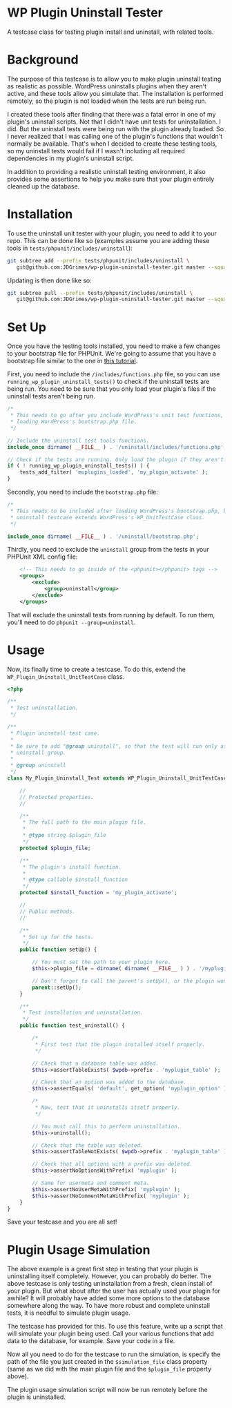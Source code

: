 WP Plugin Uninstall Tester
==========================

A testcase class for testing plugin install and uninstall, with related tools.

# Background #

The purpose of this testcase is to allow you to make plugin uninstall testing as
realistic as possible. WordPress uninstalls plugins when they aren't active, and
these tools allow you simulate that. The installation is performed remotely, so the
plugin is not loaded when the tests are run being run.

I created these tools after finding that there was a fatal error in one of my
plugin's uninstall scripts. Not that I didn't have unit tests for uninstallation. I
did. But the uninstall tests were being run with the plugin already loaded. So I
never realized that I was calling one of the plugin's functions that wouldn't
normally be available. That's when I decided to create these testing tools, so my
uninstall tests would fail if I wasn't including all required dependencies in my
plugin's uninstall script.

In addition to providing a realistic uninstall testing environment, it also provides
some assertions to help you make sure that your plugin entirely cleaned up the
database.

# Installation #

To use the uninstall unit tester with your plugin, you need to add it to your repo.
This can be done like so (examples assume you are adding these tools
in `tests/phpunit/includes/uninstall`):

```bash
git subtree add --prefix tests/phpunit/includes/uninstall \
   git@github.com:JDGrimes/wp-plugin-uninstall-tester.git master --squash
```

Updating is then done like so:

```bash
git subtree pull --prefix tests/phpunit/includes/uninstall \
   git@github.com:JDGrimes/wp-plugin-uninstall-tester.git master --squash
```

# Set Up #

Once you have the testing tools installed, you need to make a few changes to your
bootstrap file for PHPUnit. We're going to assume that you have a bootstrap file
similar to the one in
[this tutorial](http://codesymphony.co/writing-wordpress-plugin-unit-tests/).

First, you need to include the `/includes/functions.php` file, so you can
use `running_wp_plugin_uninstall_tests()` to check if the uninstall tests are being
run. You need to be sure that you only load your plugin's files if the uninstall
tests aren't being run.

```php
/*
 * This needs to go after you include WordPress's unit test functions, but before
 * loading WordPress's bootstrap.php file.
 */

// Include the uninstall test tools functions.
include_once dirname( __FILE__ ) . '/uninstall/includes/functions.php';

// Check if the tests are running. Only load the plugin if they aren't.
if ( ! running_wp_plugin_uninstall_tests() ) {
	tests_add_filter( 'muplugins_loaded', 'my_plugin_activate' );
}
```

Secondly, you need to include the `bootstrap.php` file:

```php
/*
 * This needs to be included after loading WordPress's bootstrap.php, because the
 * uninstall testcase extends WordPress's WP_UnitTestCase class.
 */

include_once dirname( __FILE__ ) . '/uninstall/bootstrap.php';
```

Thirdly, you need to exclude the `uninstall` group from the tests in your PHPUnit XML
config file:

```xml
	<!-- This needs to go inside of the <phpunit></phpunit> tags -->
	<groups>
		<exclude>
			<group>uninstall</group>
		</exclude>
	</groups>
```

That will exclude the uninstall tests from running by default. To run them, you'll
need to do `phpunit --group=uninstall`.

# Usage #

Now, its finally time to create a testcase. To do this, extend the `WP_Plugin_Uninstall_UnitTestCase`
class.

```php
<?php

/**
 * Test uninstallation.
 */

/**
 * Plugin uninstall test case.
 *
 * Be sure to add "@group uninstall", so that the test will run only as part of the
 * uninstall group.
 *
 * @group uninstall
 */
class My_Plugin_Uninstall_Test extends WP_Plugin_Uninstall_UnitTestCase {

	//
	// Protected properties.
	//

	/**
	 * The full path to the main plugin file.
	 *
	 * @type string $plugin_file
	 */
	protected $plugin_file;

	/**
	 * The plugin's install function.
	 *
	 * @type callable $install_function
	 */
	protected $install_function = 'my_plugin_activate';

	//
	// Public methods.
	//

	/**
	 * Set up for the tests.
	 */
	public function setUp() {

		// You must set the path to your plugin here.
		$this->plugin_file = dirname( dirname( __FILE__ ) ) . '/myplugin.php';

		// Don't forget to call the parent's setUp(), or the plugin won't get installed.
		parent::setUp();
	}

	/**
	 * Test installation and uninstallation.
	 */
	public function test_uninstall() {

		/*
		 * First test that the plugin installed itself properly.
		 */

		// Check that a database table was added.
		$this->assertTableExists( $wpdb->prefix . 'myplugin_table' );

		// Check that an option was added to the database.
		$this->assertEquals( 'default', get_option( 'myplugin_option' ) );

		/*
		 * Now, test that it uninstalls itself properly.
		 */

		// You must call this to perform uninstallation.
		$this->uninstall();

		// Check that the table was deleted.
		$this->assertTableNotExists( $wpdb->prefix . 'myplugin_table' );

		// Check that all options with a prefix was deleted.
		$this->assertNoOptionsWithPrefix( 'myplugin' );

		// Same for usermeta and comment meta.
		$this->assertNoUserMetaWithPrefix( 'myplugin' );
		$this->assertNoCommentMetaWithPrefix( 'myplugin' );
	}
}

```

Save your testcase and you are all set!

# Plugin Usage Simulation #

The above example is a great first step in testing that your plugin is uninstalling
itself completely. However, you can probably do better. The above testcase is only
testing uninstallation from a fresh, clean install of your plugin. But what about
after the user has actually used your plugin for awhile? It will probably have added
some more options to the database somewhere along the way. To have more robust and
complete uninstall tests, it is needful to simulate plugin usage.

The testcase has provided for this. To use this feature, write up a script that will
simulate your plugin being used. Call your various functions that add data to the
database, for example. Save your code in a file.

Now all you need to do for the testcase to run the simulation, is specify the path of
the file you just created in the `$simulation_file` class property (same as we did
with the main plugin file and the `$plugin_file` property above).

The plugin usage simulation script will now be run remotely before the plugin is
uninstalled.
